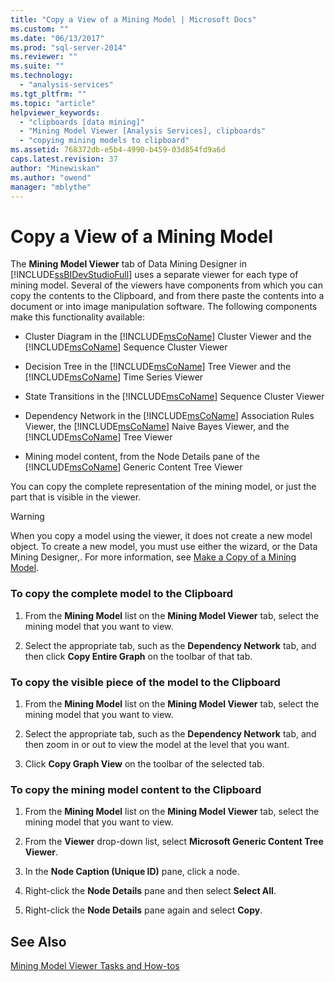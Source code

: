 ```yaml
---
title: "Copy a View of a Mining Model | Microsoft Docs"
ms.custom: ""
ms.date: "06/13/2017"
ms.prod: "sql-server-2014"
ms.reviewer: ""
ms.suite: ""
ms.technology: 
  - "analysis-services"
ms.tgt_pltfrm: ""
ms.topic: "article"
helpviewer_keywords: 
  - "clipboards [data mining]"
  - "Mining Model Viewer [Analysis Services], clipboards"
  - "copying mining models to clipboard"
ms.assetid: 768372db-e5b4-4990-b459-03d854fd9a6d
caps.latest.revision: 37
author: "Minewiskan"
ms.author: "owend"
manager: "mblythe"
---
```

# Copy a View of a Mining Model
  The **Mining Model Viewer** tab of Data Mining Designer in [!INCLUDE[ssBIDevStudioFull](../../includes/ssbidevstudiofull-md.md)] uses a separate viewer for each type of mining model. Several of the viewers have components from which you can copy the contents to the Clipboard, and from there paste the contents into a document or into image manipulation software. The following components make this functionality available:  
  
-   Cluster Diagram in the [!INCLUDE[msCoName](../../includes/msconame-md.md)] Cluster Viewer and the [!INCLUDE[msCoName](../../includes/msconame-md.md)] Sequence Cluster Viewer  
  
-   Decision Tree in the [!INCLUDE[msCoName](../../includes/msconame-md.md)] Tree Viewer and the [!INCLUDE[msCoName](../../includes/msconame-md.md)] Time Series Viewer  
  
-   State Transitions in the [!INCLUDE[msCoName](../../includes/msconame-md.md)] Sequence Cluster Viewer  
  
-   Dependency Network in the [!INCLUDE[msCoName](../../includes/msconame-md.md)] Association Rules Viewer, the [!INCLUDE[msCoName](../../includes/msconame-md.md)] Naive Bayes Viewer, and the [!INCLUDE[msCoName](../../includes/msconame-md.md)] Tree Viewer  
  
-   Mining model content, from the Node Details pane of the [!INCLUDE[msCoName](../../includes/msconame-md.md)] Generic Content Tree Viewer  
  
 You can copy the complete representation of the mining model, or just the part that is visible in the viewer.  
  
> [!WARNING]  
>  When you copy a model using the viewer, it does not create a new model object. To create a new model, you must use either the wizard, or the Data Mining Designer,. For more information, see [Make a Copy of a Mining Model](make-a-copy-of-a-mining-model.md).  
  
### To copy the complete model to the Clipboard  
  
1.  From the **Mining Model** list on the **Mining Model Viewer** tab, select the mining model that you want to view.  
  
2.  Select the appropriate tab, such as the **Dependency Network** tab, and then click **Copy Entire Graph** on the toolbar of that tab.  
  
### To copy the visible piece of the model to the Clipboard  
  
1.  From the **Mining Model** list on the **Mining Model Viewer** tab, select the mining model that you want to view.  
  
2.  Select the appropriate tab, such as the **Dependency Network** tab, and then zoom in or out to view the model at the level that you want.  
  
3.  Click **Copy Graph View** on the toolbar of the selected tab.  
  
### To copy the mining model content to the Clipboard  
  
1.  From the **Mining Model** list on the **Mining Model Viewer** tab, select the mining model that you want to view.  
  
2.  From the **Viewer** drop-down list, select **Microsoft Generic Content Tree Viewer**.  
  
3.  In the **Node Caption (Unique ID)** pane, click a node.  
  
4.  Right-click the **Node Details** pane and then select **Select All**.  
  
5.  Right-click the **Node Details** pane again and select **Copy**.  
  
## See Also  
 [Mining Model Viewer Tasks and How-tos](mining-model-viewer-tasks-and-how-tos.md)  
  
  